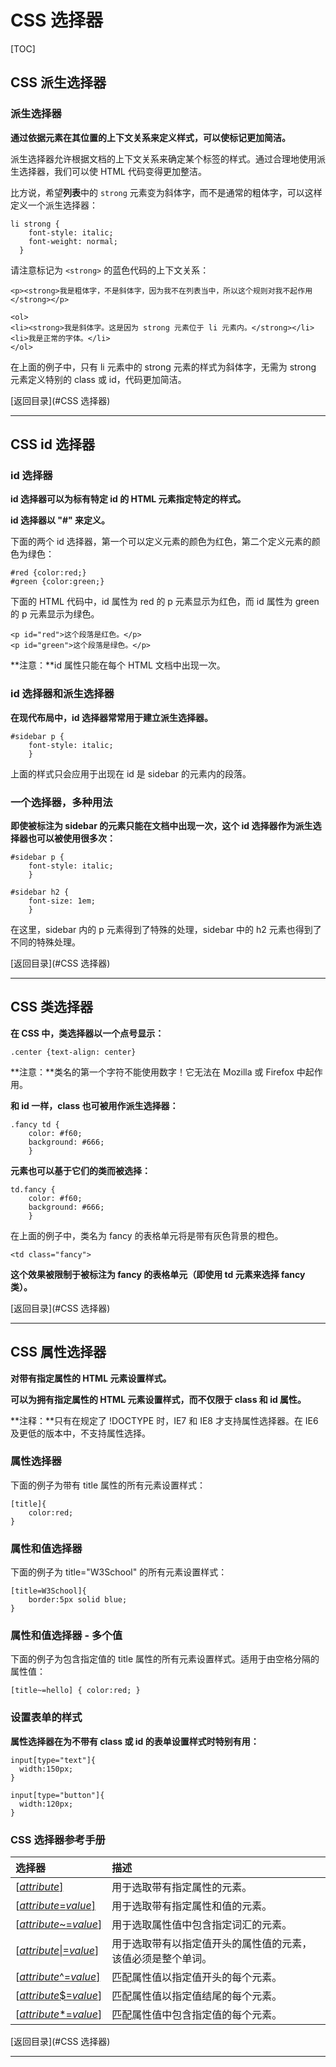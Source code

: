 # CSS 选择器

[TOC]



## CSS 派生选择器

### 派生选择器

**通过依据元素在其位置的上下文关系来定义样式，可以使标记更加简洁。**

派生选择器允许根据文档的上下文关系来确定某个标签的样式。通过合理地使用派生选择器，我们可以使 HTML 代码变得更加整洁。

比方说，希望**列表**中的 `strong` 元素变为斜体字，而不是通常的粗体字，可以这样定义一个派生选择器：

```
li strong {
    font-style: italic;
    font-weight: normal;
  }
```

请注意标记为 `<strong>` 的蓝色代码的上下文关系：

```
<p><strong>我是粗体字，不是斜体字，因为我不在列表当中，所以这个规则对我不起作用</strong></p>

<ol>
<li><strong>我是斜体字。这是因为 strong 元素位于 li 元素内。</strong></li>
<li>我是正常的字体。</li>
</ol>
```

在上面的例子中，只有 li 元素中的 strong 元素的样式为斜体字，无需为 strong 元素定义特别的 class 或 id，代码更加简洁。



[返回目录](#CSS 选择器)

------



## CSS id 选择器

### id 选择器

**id 选择器可以为标有特定 id 的 HTML 元素指定特定的样式。**

**id 选择器以 "#" 来定义。**

下面的两个 id 选择器，第一个可以定义元素的颜色为红色，第二个定义元素的颜色为绿色：

```
#red {color:red;}
#green {color:green;}
```

下面的 HTML 代码中，id 属性为 red 的 p 元素显示为红色，而 id 属性为 green 的 p 元素显示为绿色。

```
<p id="red">这个段落是红色。</p>
<p id="green">这个段落是绿色。</p>
```

**注意：**id 属性只能在每个 HTML 文档中出现一次。

### id 选择器和派生选择器

**在现代布局中，id 选择器常常用于建立派生选择器。**

```
#sidebar p {
	font-style: italic;
	}
```

上面的样式只会应用于出现在 id 是 sidebar 的元素内的段落。

### 一个选择器，多种用法

**即使被标注为 sidebar 的元素只能在文档中出现一次，这个 id 选择器作为派生选择器也可以被使用很多次：**

```
#sidebar p {
	font-style: italic;
	}

#sidebar h2 {
	font-size: 1em;
	}
```

在这里，sidebar 内的 p 元素得到了特殊的处理，sidebar 中的 h2 元素也得到了不同的特殊处理。



[返回目录](#CSS 选择器)

------



## CSS 类选择器

**在 CSS 中，类选择器以一个点号显示：**

```
.center {text-align: center}
```

**注意：**类名的第一个字符不能使用数字！它无法在 Mozilla 或 Firefox 中起作用。

**和 id 一样，class 也可被用作派生选择器：**

```
.fancy td {
	color: #f60;
	background: #666;
	}
```

**元素也可以基于它们的类而被选择：**

```
td.fancy {
	color: #f60;
	background: #666;
	}
```

在上面的例子中，类名为 fancy 的表格单元将是带有灰色背景的橙色。

```
<td class="fancy">
```

**这个效果被限制于被标注为 fancy 的表格单元（即使用 td 元素来选择 fancy 类）。**



[返回目录](#CSS 选择器)

------



## CSS 属性选择器

**对带有指定属性的 HTML 元素设置样式。**

**可以为拥有指定属性的 HTML 元素设置样式，而不仅限于 class 和 id 属性。**

**注释：**只有在规定了 !DOCTYPE 时，IE7 和 IE8 才支持属性选择器。在 IE6 及更低的版本中，不支持属性选择。

### 属性选择器

下面的例子为带有 title 属性的所有元素设置样式：

```
[title]{
	color:red;
}
```

### 属性和值选择器

下面的例子为 title="W3School" 的所有元素设置样式：

```
[title=W3School]{
	border:5px solid blue;
}
```

### 属性和值选择器 - 多个值

下面的例子为包含指定值的 title 属性的所有元素设置样式。适用于由空格分隔的属性值：

```
[title~=hello] { color:red; }
```

### 设置表单的样式

**属性选择器在为不带有 class 或 id 的表单设置样式时特别有用：**

```
input[type="text"]{
  width:150px;
}

input[type="button"]{
  width:120px;
}
```

### CSS 选择器参考手册

| 选择器                                                       | 描述                                                         |
| :----------------------------------------------------------- | :----------------------------------------------------------- |
| [[*attribute*\]](https://www.w3school.com.cn/cssref/selector_attribute.asp) | 用于选取带有指定属性的元素。                                 |
| [[*attribute*=*value*\]](https://www.w3school.com.cn/cssref/selector_attribute_value.asp) | 用于选取带有指定属性和值的元素。                             |
| [[*attribute*~=*value*\]](https://www.w3school.com.cn/cssref/selector_attribute_value_contain.asp) | 用于选取属性值中包含指定词汇的元素。                         |
| [[*attribute*\|=*value*\]](https://www.w3school.com.cn/cssref/selector_attribute_value_start.asp) | 用于选取带有以指定值开头的属性值的元素，该值必须是整个单词。 |
| [[*attribute*^=*value*\]](https://www.w3school.com.cn/cssref/selector_attr_begin.asp) | 匹配属性值以指定值开头的每个元素。                           |
| [[*attribute*$=*value*\]](https://www.w3school.com.cn/cssref/selector_attr_end.asp) | 匹配属性值以指定值结尾的每个元素。                           |
| [[*attribute**=*value*\]](https://www.w3school.com.cn/cssref/selector_attr_contain.asp) | 匹配属性值中包含指定值的每个元素。                           |



[返回目录](#CSS 选择器)

------

